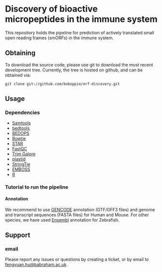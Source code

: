 # Discovery of bioactive micropeptides in the immune system

This repository holds the pipeline for prediction of actively translated small open reading frames (smORFs) in the immune system.

## Obtaining

To download the source code, please use git to download the most recent development
tree.  Currently, the tree is hosted on github, and can be obtained via:

    git clone git://github.com/boboppie/orf-discovery.git
    
## Usage

### Dependencies

* [Samtools](http://www.htslib.org/)
* [bedtools](https://bedtools.readthedocs.io/en/latest/)
* [BEDOPS](https://bedops.readthedocs.io/en/latest/)
* [Bowtie](http://bowtie-bio.sourceforge.net/index.shtml)
* [STAR](https://github.com/alexdobin/STAR)
* [FastQC](https://www.bioinformatics.babraham.ac.uk/projects/fastqc/)
* [Trim Galore](https://www.bioinformatics.babraham.ac.uk/projects/trim_galore/)
* [plastid](https://plastid.readthedocs.io/en/latest/index.html)
* [StringTie](https://ccb.jhu.edu/software/stringtie/)
* [EMBOSS](http://emboss.sourceforge.net/)
* [R](https://www.r-project.org/)

### Tutorial to run the pipeline

#### Annotation

We recommend to use [GENCODE](https://www.gencodegenes.org/) annotation (GTF/GFF3 files) and genome and transcript sequences (FASTA files) for Human and Mouse. For other species, we have used [Ensembl](https://www.ensembl.org/info/data/ftp/index.html) annotation for Zebrafish.



## Support

### email

Please report any issues or questions by creating a ticket, or by email to 
<fengyuan.hu@babraham.ac.uk>.
